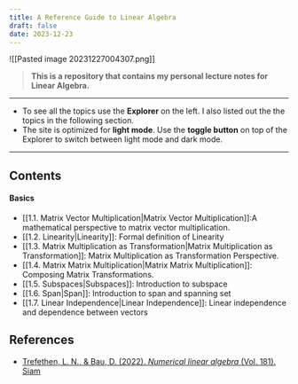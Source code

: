 ```yaml
---
title: A Reference Guide to Linear Algebra
draft: false
date: 2023-12-23
---
```

![[Pasted image 20231227004307.png]]

> **This is a repository that contains my personal lecture notes for Linear Algebra.**

---------
- To see all the topics use the **Explorer** on the left. I also listed out the the topics in the following section. 
- The site is optimized for **light mode**. Use the **toggle button** on top of the Explorer to switch between light mode and dark mode. 
-------
## Contents 

#### Basics

- [[1.1. Matrix Vector Multiplication|Matrix Vector Multiplication]]:A mathematical perspective to matrix vector multiplication.
- [[1.2. Linearity|Linearity]]:  Formal definition of Linearity
- [[1.3. Matrix Multiplication as Transformation|Matrix Multiplication as Transformation]]: Matrix Multiplication as Transformation Perspective.
- [[1.4. Matrix Matrix Multiplication|Matrix Matrix Multiplication]]: Composing Matrix Transformations.
- [[1.5. Subspaces|Subspaces]]: Introduction to subspace
- [[1.6. Span|Span]]: Introduction to span and spanning set 
- [[1.7. Linear Independence|Linear Independence]]: Linear independence and dependence between vectors


## References

-  [Trefethen, L. N., & Bau, D. (2022). _Numerical linear algebra_ (Vol. 181). Siam](https://books.google.com/books?id=4Mou5YpRD_kC&printsec=frontcover)


